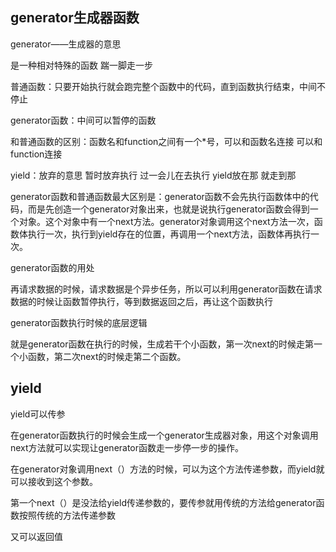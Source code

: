 ## generator生成器函数

generator——生成器的意思

是一种相对特殊的函数  踹一脚走一步

普通函数：只要开始执行就会跑完整个函数中的代码，直到函数执行结束，中间不停止

generator函数：中间可以暂停的函数

和普通函数的区别：函数名和function之间有一个*号，可以和函数名连接 可以和function连接 

yield：放弃的意思  暂时放弃执行 过一会儿在去执行  yield放在那 就走到那

generator函数和普通函数最大区别是：generator函数不会先执行函数体中的代码，而是先创造一个generator对象出来，也就是说执行generator函数会得到一个对象。这个对象中有一个next方法。generator对象调用这个next方法一次，函数体执行一次，执行到yield存在的位置，再调用一个next方法，函数体再执行一次。

generator函数的用处

再请求数据的时候，请求数据是个异步任务，所以可以利用generator函数在请求数据的时候让函数暂停执行，等到数据返回之后，再让这个函数执行

generator函数执行时候的底层逻辑

就是generator函数在执行的时候，生成若干个小函数，第一次next的时候走第一个小函数，第二次next的时候走第二个函数。

## yield

yield可以传参

在generator函数执行的时候会生成一个generator生成器对象，用这个对象调用next方法就可以实现让generator函数走一步停一步的操作。

在generator对象调用next（）方法的时候，可以为这个方法传递参数，而yield就可以接收到这个参数。

第一个next（）是没法给yield传递参数的，要传参就用传统的方法给generator函数按照传统的方法传递参数



又可以返回值































